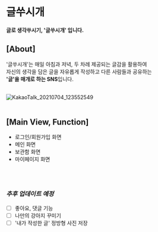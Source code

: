 # 글쑤시개

#### 글로 생각쑤시기, '글쑤시개' 입니다.

## [About]
'글쑤시개'는 매일 아침과 저녁, 두 차례 제공되는 글감을 활용하여 <br>
자신의 생각을 담은 글을 자유롭게 작성하고 다른 사람들과 공유하는 <br>
**'글'을 매개로 하는 SNS**입니다.
<br>
<br>

![KakaoTalk_20210704_123552549](https://user-images.githubusercontent.com/67827336/124389645-0dcc0380-dd23-11eb-95d0-9b12c029b107.png)
<br>
<br>

## [Main View, Function]
- 로그인/회원가입 화면
- 메인 화면
- 보관함 화면
- 마이페이지 화면
<br>
<br>

### *추후 업데이트 예정*
- [ ] 좋아요, 댓글 기능
- [ ] 나만의 강아지 꾸미기
- [ ] '내가 작성한 글' 정방형 사진 저장
